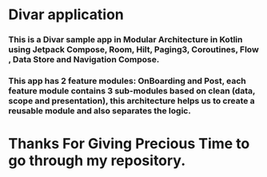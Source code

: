# Divar application
### This is a Divar sample app in Modular Architecture in Kotlin using Jetpack Compose, Room, Hilt, Paging3, Coroutines, Flow , Data Store and Navigation Compose.
### This app has 2 feature modules: OnBoarding and Post, each feature module contains 3 sub-modules based on clean (data, scope and presentation), this architecture helps us to create a reusable module and also separates the logic. 



# Thanks For Giving Precious Time to go through my repository.
